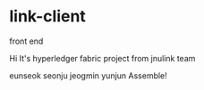 # link-client
front end

Hi
It's hyperledger fabric project from jnulink team

eunseok seonju jeogmin yunjun
Assemble!
